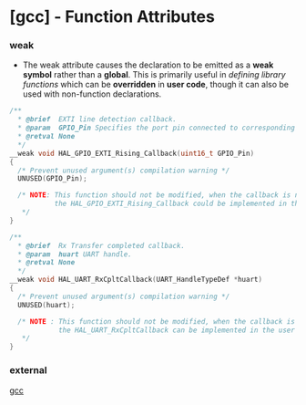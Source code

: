 # [gcc] - Function Attributes

### weak
- The weak attribute causes the declaration to be emitted as a **weak symbol** rather than a **global**. This is primarily useful in *defining library functions* which can be **overridden** in **user code**, though it can also be used with non-function declarations.

```c
/**
  * @brief  EXTI line detection callback.
  * @param  GPIO_Pin Specifies the port pin connected to corresponding EXTI line.
  * @retval None
  */
__weak void HAL_GPIO_EXTI_Rising_Callback(uint16_t GPIO_Pin)
{
  /* Prevent unused argument(s) compilation warning */
  UNUSED(GPIO_Pin);

  /* NOTE: This function should not be modified, when the callback is needed,
           the HAL_GPIO_EXTI_Rising_Callback could be implemented in the user file
   */
}
```

```c
/**
  * @brief  Rx Transfer completed callback.
  * @param  huart UART handle.
  * @retval None
  */
__weak void HAL_UART_RxCpltCallback(UART_HandleTypeDef *huart)
{
  /* Prevent unused argument(s) compilation warning */
  UNUSED(huart);

  /* NOTE : This function should not be modified, when the callback is needed,
            the HAL_UART_RxCpltCallback can be implemented in the user file.
   */
}

```



### external
[gcc](https://gcc.gnu.org/onlinedocs/gcc-4.3.5/gcc/Function-Attributes.html)
